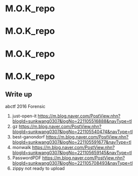 # M.O.K_repo
# M.O.K_repo
# M.O.K_repo
# M.O.K_repo

## Write up ##
abctf 2016 Forensic 
1) just-open-it   https://m.blog.naver.com/PostView.nhn?blogId=sunkwang0307&logNo=221105516888&navType=tl
2) gz             https://m.blog.naver.com/PostView.nhn?blogId=sunkwang0307&logNo=221105540474&navType=tl
3) best-ganondorf https://m.blog.naver.com/PostView.nhn?blogId=sunkwang0307&logNo=221105591677&navType=tl
4) monwalk        https://m.blog.naver.com/PostView.nhn?blogId=sunkwang0307&logNo=221105659145&navType=tl
5) PasswordPDF    https://m.blog.naver.com/PostView.nhn?blogId=sunkwang0307&logNo=221105708493&navType=tl
6) zippy          not ready to upload
